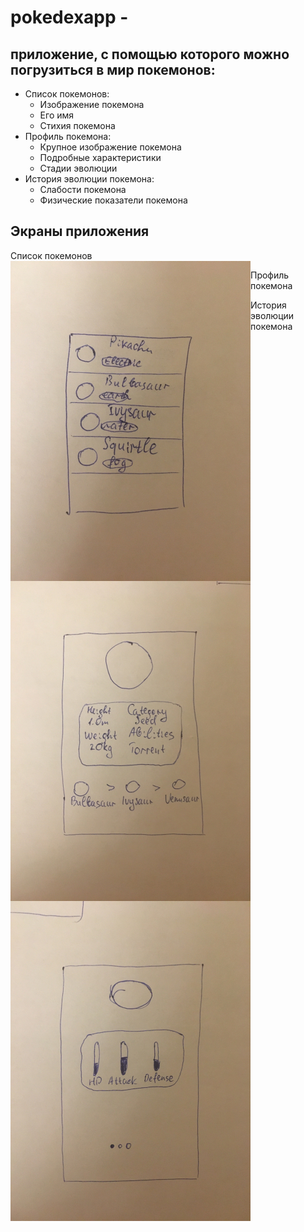 # pokedexapp -
## приложение, с помощью которого можно погрузиться в мир покемонов:
* Список покемонов:  
    * Изображение покемона
    * Его имя  
    * Стихия покемона   
* Профиль покемона:  
    * Крупное изображение покемона   
    * Подробные характеристики  
    * Стадии эволюции    
* История эволюции покемона:  
    * Слабости покемона    
    * Физические показатели покемона    
    
## Экраны приложения
Список покемонов   
<a href="url"><img src="https://github.com/Paulik8/pokedexapp/blob/master/screenshots/list.jpg" align="left" height="512" width="384" ></a>  
  
Профиль покемона  
<a href="url"><img src="https://github.com/Paulik8/pokedexapp/blob/master/screenshots/info.jpg" align="left" height="512" width="384" ></a>
  
История эволюции покемона
<a href="url"><img src="https://github.com/Paulik8/pokedexapp/blob/master/screenshots/evolution.jpg" align="left" height="512" width="384" ></a>
    
